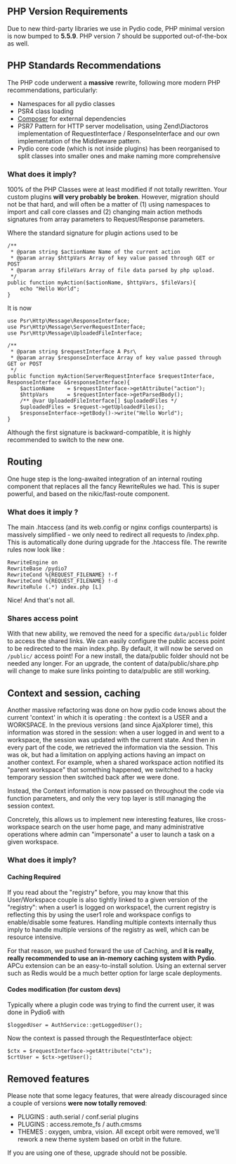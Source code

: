 ## PHP Version Requirements

Due to new third-party libraries we use in Pydio code, PHP minimal version is now bumped to **5.5.9**. PHP version 7 should be supported out-of-the-box as well.

## PHP Standards Recommendations

The PHP code underwent a **massive** rewrite, following more modern PHP recommendations, particularly: 
* Namespaces for all pydio classes
* PSR4 class loading
* [Composer](https://getcomposer.org/download/) for external dependencies
* PSR7 Pattern for HTTP server modelisation, using Zend\Diactoros implementation of RequestInterface / ResponseInterface and our own implementation of the Middleware pattern.
* Pydio core code (which is not inside plugins) has been reorganised to split classes into smaller ones and make naming more comprehensive

### What does it imply?

100% of the PHP Classes were at least modified if not totally rewritten. Your custom plugins **will very probably be broken**. However, migration should not be that hard, and will often be a matter of (1) using namespaces to import and call core classes and (2) changing main action methods signatures from array parameters to Request/Response parameters. 

Where the standard signature for plugin actions used to be 

    /**
     * @param string $actionName Name of the current action
     * @param array $httpVars Array of key value passed through GET or POST
     * @param array $fileVars Array of file data parsed by php upload.
     */
    public function myAction($actionName, $httpVars, $fileVars){
        echo "Hello World";
    }

It is now
    
    use Psr\Http\Message\ResponseInterface;
    use Psr\Http\Message\ServerRequestInterface;
    use Psr\Http\Message\UploadedFileInterface;
    
    /**
     * @param string $requestInterface A Psr\
     * @param array $responseInterface Array of key value passed through GET or POST
     */
    public function myAction(ServerRequestInterface $requestInterface, ResponseInterface &$responseInterface){
        $actionName    = $requestInterface->getAttribute("action");
        $httpVars      = $requestInterface->getParsedBody();
        /** @var UploadedFileInterface[] $uploadedFiles */
        $uploadedFiles = $request->getUploadedFiles();
        $responseInterface->getBody()->write("Hello World");
    }
    
Although the first signature is backward-compatible, it is highly recommended to switch to the new one.

## Routing

One huge step is the long-awaited integration of an internal routing component that replaces all the fancy RewriteRules we had. This is super powerful, and based on the nikic/fast-route component. 

### What does it imply ?

The main .htaccess (and its web.config or nginx configs counterparts) is massively simplified - we only need to redirect all requests to /index.php. This is automatically done during upgrade for the .htaccess file. The rewrite rules now look like : 

    RewriteEngine on
    RewriteBase /pydio7
    RewriteCond %{REQUEST_FILENAME} !-f
    RewriteCond %{REQUEST_FILENAME} !-d
    RewriteRule (.*) index.php [L]

Nice! And that's not all. 

### Shares access point

With that new ability, we removed the need for a specific `data/public` folder to access the shared links. We can easily configure the public access point to be redirected to the main index.php. By default, it will now be served on `/public/` access point! For a new install, the data/public folder should not be needed any longer. For an upgrade, the content of data/public/share.php will change to make sure links pointing to data/public are still working. 

## Context and session, caching

Another massive refactoring was done on how pydio code knows about the current 'context' in which it is operating : the context is a USER and a WORKSPACE. In the previous versions (and since AjaXplorer time), this information was stored in the session: when a user logged in and went to a workspace, the session was updated with the current state. And then in every part of the code, we retrieved the information via the session. This was ok, but had a limitation on applying actions having an impact on another context. For example, when a shared workspace action notified its "parent workspace" that something happened, we switched to a hacky temporary session then switched back after we were done. 

Instead, the Context information is now passed on throughout the code via function parameters, and only the very top layer is still managing the session context. 

Concretely, this allows us to implement new interesting features, like cross-workspace search on the user home page, and many administrative operations where admin can "impersonate" a user to launch a task on a given workspace. 

### What does it imply?

#### Caching Required

If you read about the "registry" before, you may know that this User/Workspace couple is also tightly linked to a given version of the "registry": when a user1 is logged on workspace1, the current registry is reflecting this by using the user1 role and workspace configs to enable/disable some features. Handling multiple contexts internally thus imply to handle multiple versions of the registry as well, which can be resource intensive.  

For that reason, we pushed forward the use of Caching, and **it is really, really recommended to use an in-memory caching system with Pydio**. APCu extension can be an easy-to-install solution. Using an external server such as Redis would be a much better option for large scale deployments.

#### Codes modification (for custom devs)

Typically where a plugin code was trying to find the current user, it was done in Pydio6 with 

    $loggedUser = AuthService::getLoggedUser();
    
Now the context is passed through the RequestInterface object: 

    $ctx = $requestInterface->getAttribute("ctx");
    $crtUser = $ctx->getUser();

## Removed features

Please note that some legacy features, that were already discouraged since a couple of versions **were now totally removed**: 
* PLUGINS : auth.serial / conf.serial plugins
* PLUGINS : access.remote_fs / auth.cmsms
* THEMES : oxygen, umbra, vision. All except orbit were removed, we'll rework a new theme system based on orbit in the future.

If you are using one of these, upgrade should not be possible.
